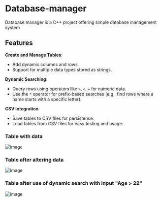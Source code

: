 # Database-manager
Database manager is a C++ project offering simple database management system 

## Features
**Create and Manage Tables**:
  - Add dynamic columns and rows.
  - Support for multiple data types stored as strings.
    
**Dynamic Searching**:
  - Query rows using operators like `>`, `<`, `=` for numeric data.
  - Use the `*` operator for prefix-based searches (e.g., find rows where a name starts with a specific letter).
    
 **CSV Integration**:
  - Save tables to CSV files for persistence.
  - Load tables from CSV files for easy testing and usage.


### Table with data ###

![image](https://github.com/user-attachments/assets/eab847bb-147c-4cbf-8d32-b147f82638db)

### Table after altering data ##

![image](https://github.com/user-attachments/assets/613a8def-d074-4e8c-86c5-36e999ab89e5)

### Table after use of dynamic search with input "Age > 22" ###

![image](https://github.com/user-attachments/assets/486c5cb6-ef07-409a-9ab0-7365661abda9)
